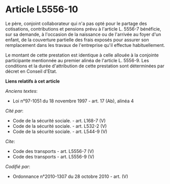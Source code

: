 # Article L5556-10

Le père, conjoint collaborateur qui n'a pas opté pour le partage des cotisations, contributions et pensions prévu à l'article
L. 5556-7 bénéficie, sur sa demande, à l'occasion de la naissance ou de l'arrivée au foyer d'un enfant, de la couverture
partielle des frais exposés pour assurer son remplacement dans les travaux de l'entreprise qu'il effectue habituellement. 

Le montant de cette prestation est identique à celle allouée à la conjointe participante mentionnée au premier alinéa de
l'article L. 5556-9. Les conditions et la durée d'attribution de cette prestation sont déterminées par décret en Conseil
d'Etat.

**Liens relatifs à cet article**

_Anciens textes_:

  - Loi n°97-1051 du 18 novembre 1997 - art. 17 (Ab), alinéa 4

_Cité par_:

  - Code de la sécurité sociale. - art. L168-7 (V)
  - Code de la sécurité sociale. - art. L532-2 (V)
  - Code de la sécurité sociale. - art. L544-9 (V)

_Cite_:

  - Code des transports - art. L5556-7 (V)
  - Code des transports - art. L5556-9 (V)

_Codifié par_:

  - Ordonnance n°2010-1307 du 28 octobre 2010 - art. (V)
